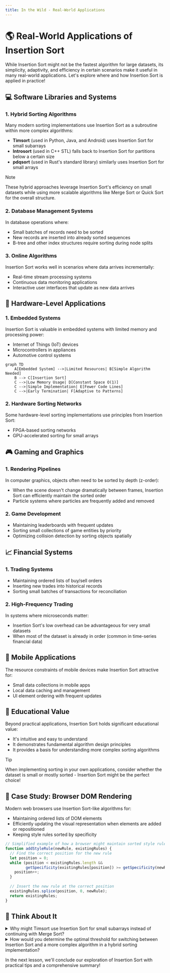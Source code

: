 ```yaml
---
title: In the Wild - Real-World Applications
---
```


# 🌎 Real-World Applications of Insertion Sort

While Insertion Sort might not be the fastest algorithm for large datasets, its simplicity, adaptivity, and efficiency in certain scenarios make it useful in many real-world applications. Let's explore where and how Insertion Sort is applied in practice!

## 💻 Software Libraries and Systems

### 1. Hybrid Sorting Algorithms

Many modern sorting implementations use Insertion Sort as a subroutine within more complex algorithms:

- **Timsort** (used in Python, Java, and Android) uses Insertion Sort for small subarrays
- **Introsort** (used in C++ STL) falls back to Insertion Sort for partitions below a certain size
- **pdqsort** (used in Rust's standard library) similarly uses Insertion Sort for small arrays

> [!NOTE]
> These hybrid approaches leverage Insertion Sort's efficiency on small datasets while using more scalable algorithms like Merge Sort or Quick Sort for the overall structure.

### 2. Database Management Systems

In database operations where:
- Small batches of records need to be sorted
- New records are inserted into already sorted sequences
- B-tree and other index structures require sorting during node splits

### 3. Online Algorithms

Insertion Sort works well in scenarios where data arrives incrementally:
- Real-time stream processing systems
- Continuous data monitoring applications
- Interactive user interfaces that update as new data arrives

## 🧩 Hardware-Level Applications

### 1. Embedded Systems

Insertion Sort is valuable in embedded systems with limited memory and processing power:
- Internet of Things (IoT) devices
- Microcontrollers in appliances
- Automotive control systems

```mermaid
graph TD
    A[Embedded System] -->|Limited Resources| B[Simple Algorithm Needed]
    B --> C[Insertion Sort]
    C -->|Low Memory Usage| D[Constant Space O(1)]
    C -->|Simple Implementation| E[Fewer Code Lines]
    C -->|Early Termination| F[Adaptive to Patterns]
```

### 2. Hardware Sorting Networks

Some hardware-level sorting implementations use principles from Insertion Sort:
- FPGA-based sorting networks
- GPU-accelerated sorting for small arrays

## 🎮 Gaming and Graphics

### 1. Rendering Pipelines

In computer graphics, objects often need to be sorted by depth (z-order):
- When the scene doesn't change dramatically between frames, Insertion Sort can efficiently maintain the sorted order
- Particle systems where particles are frequently added and removed

### 2. Game Development

- Maintaining leaderboards with frequent updates
- Sorting small collections of game entities by priority
- Optimizing collision detection by sorting objects spatially

## 📈 Financial Systems

### 1. Trading Systems

- Maintaining ordered lists of buy/sell orders
- Inserting new trades into historical records
- Sorting small batches of transactions for reconciliation

### 2. High-Frequency Trading

In systems where microseconds matter:
- Insertion Sort's low overhead can be advantageous for very small datasets
- When most of the dataset is already in order (common in time-series financial data)

## 📱 Mobile Applications

The resource constraints of mobile devices make Insertion Sort attractive for:
- Small data collections in mobile apps
- Local data caching and management
- UI element ordering with frequent updates

## 🧠 Educational Value

Beyond practical applications, Insertion Sort holds significant educational value:
- It's intuitive and easy to understand
- It demonstrates fundamental algorithm design principles
- It provides a basis for understanding more complex sorting algorithms

> [!TIP]
> When implementing sorting in your own applications, consider whether the dataset is small or mostly sorted - Insertion Sort might be the perfect choice!

## 🔄 Case Study: Browser DOM Rendering

Modern web browsers use Insertion Sort-like algorithms for:
- Maintaining ordered lists of DOM elements
- Efficiently updating the visual representation when elements are added or repositioned
- Keeping style rules sorted by specificity

```javascript
// Simplified example of how a browser might maintain sorted style rules
function addStyleRule(newRule, existingRules) {
  // Find the correct position for the new rule
  let position = 0;
  while (position < existingRules.length && 
         getSpecificity(existingRules[position]) >= getSpecificity(newRule)) {
    position++;
  }
  
  // Insert the new rule at the correct position
  existingRules.splice(position, 0, newRule);
  return existingRules;
}
```

## 🤔 Think About It

<details>
<summary>Why might Timsort use Insertion Sort for small subarrays instead of continuing with Merge Sort?</summary>

Timsort uses Insertion Sort for small subarrays because:
1. Insertion Sort has less overhead than Merge Sort for small arrays
2. It performs well when the data is partially sorted, which is common in real-world data
3. It's more cache-friendly due to its sequential memory access pattern
4. The constant factors hidden in Big O notation make Insertion Sort faster than Merge Sort for small n
5. It requires no additional memory allocation, unlike Merge Sort

This hybrid approach gets the best of both worlds: Insertion Sort's efficiency for small arrays and Merge Sort's O(n log n) performance for the overall sort.
</details>

<details>
<summary>How would you determine the optimal threshold for switching between Insertion Sort and a more complex algorithm in a hybrid sorting implementation?</summary>

To determine the optimal threshold:
1. Run benchmarks with different threshold values on various data sizes and patterns
2. Measure both runtime and memory usage
3. Consider hardware characteristics like cache size and memory architecture
4. Balance simplicity (fewer algorithm switches) with performance
5. Account for the specific characteristics of your data (distribution, partial ordering, etc.)

The threshold typically ends up between 16 and 64 elements in many libraries, but the optimal value depends on the specific environment and requirements.
</details>

In the next lesson, we'll conclude our exploration of Insertion Sort with practical tips and a comprehensive summary! 